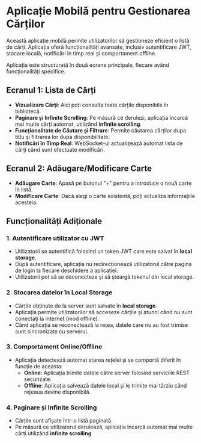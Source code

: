 # Aplicație Mobilă pentru Gestionarea Cărților

Această aplicație mobilă permite utilizatorilor să gestioneze eficient o listă de cărți. Aplicația oferă funcționalități avansate, inclusiv autentificare JWT, stocare locală, notificări în timp real și comportament offline.

Aplicația este structurată în două ecrane principale, fiecare având funcționalități specifice.

## Ecranul 1: Lista de Cărți
- **Vizualizare Cărți**: Aici poți consulta toate cărțile disponibile în bibliotecă.
- **Paginare și Infinite Scrolling**: Pe măsură ce derulezi, aplicația încarcă mai multe cărți automat, utilizând **infinite scrolling**.
- **Funcționalitate de Căutare și Filtrare**: Permite căutarea cărților dupa titlu și filtrarea lor dupa disponibilitate.
- **Notificări în Timp Real**: WebSocket-ul actualizează automat lista de cărți când sunt efectuate modificări.

## Ecranul 2: Adăugare/Modificare Carte
- **Adăugare Carte**: Apasă pe butonul "+" pentru a introduce o nouă carte în listă.
- **Modificare Carte**: Dacă alegi o carte existentă, poți actualiza informațiile acesteia.

## Funcționalități Adiționale

### 1. **Autentificare utilizator cu JWT**
- Utilizatorii se autentifică folosind un token JWT care este salvat în **local storage**.
- După autentificare, aplicația nu redirecționează utilizatorul către pagina de login la fiecare deschidere a aplicației.
- Utilizatorii pot să se deconecteze și să șteargă tokenul din local storage.

### 2. **Stocarea datelor în Local Storage**
- Cărțile obținute de la server sunt salvate în **local storage**.
- Aplicația permite utilizatorilor să acceseze cărțile și atunci când nu sunt conectați la internet (mod offline).
- Când aplicația se reconectează la rețea, datele care nu au fost trimise sunt sincronizate cu serverul.

### 3. **Comportament Online/Offline**
- Aplicația detectează automat starea rețelei și se comportă diferit în funcție de aceasta:
  - **Online**: Aplicația trimite datele către server folosind serviciile REST securizate.
  - **Offline**: Aplicația salvează datele local și le trimite mai târziu când rețeaua devine disponibilă.

### 4. **Paginare și Infinite Scrolling**
- Cărțile sunt afișate într-o listă paginată.
- Pe măsură ce utilizatorul derulează, aplicația încarcă automat mai multe cărți utilizând **infinite scrolling**
